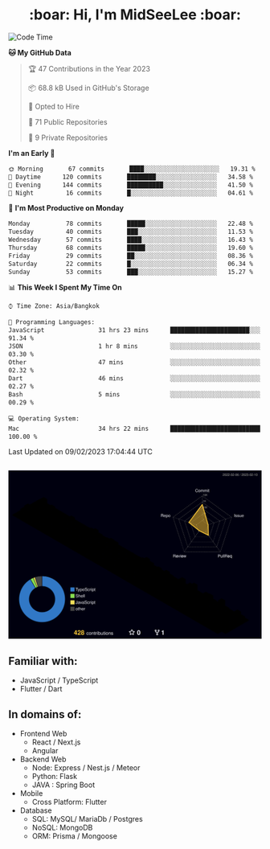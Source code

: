 <h1 align="center"> :boar: Hi, I'm MidSeeLee :boar:</h1>
 
<!--START_SECTION:waka-->
![Code Time](http://img.shields.io/badge/Code%20Time-247%20hrs%2041%20mins-blue)

**🐱 My GitHub Data** 

> 🏆 47 Contributions in the Year 2023
 > 
> 📦 68.8 kB Used in GitHub's Storage 
 > 
> 💼 Opted to Hire
 > 
> 📜 71 Public Repositories 
 > 
> 🔑 9 Private Repositories  
 > 
**I'm an Early 🐤** 

```text
🌞 Morning       67 commits       ████░░░░░░░░░░░░░░░░░░░░░   19.31 % 
🌆 Daytime      120 commits       ████████░░░░░░░░░░░░░░░░░   34.58 % 
🌃 Evening      144 commits       ██████████░░░░░░░░░░░░░░░   41.50 % 
🌙 Night         16 commits       █░░░░░░░░░░░░░░░░░░░░░░░░   04.61 % 

```
📅 **I'm Most Productive on Monday** 

```text
Monday          78 commits       █████░░░░░░░░░░░░░░░░░░░░   22.48 % 
Tuesday         40 commits       ███░░░░░░░░░░░░░░░░░░░░░░   11.53 % 
Wednesday       57 commits       ████░░░░░░░░░░░░░░░░░░░░░   16.43 % 
Thursday        68 commits       █████░░░░░░░░░░░░░░░░░░░░   19.60 % 
Friday          29 commits       ██░░░░░░░░░░░░░░░░░░░░░░░   08.36 % 
Saturday        22 commits       █░░░░░░░░░░░░░░░░░░░░░░░░   06.34 % 
Sunday          53 commits       ███░░░░░░░░░░░░░░░░░░░░░░   15.27 % 

```


📊 **This Week I Spent My Time On** 

```text
⌚︎ Time Zone: Asia/Bangkok

💬 Programming Languages: 
JavaScript               31 hrs 23 mins      ██████████████████████░░░   91.34 % 
JSON                     1 hr 8 mins         ░░░░░░░░░░░░░░░░░░░░░░░░░   03.30 % 
Other                    47 mins             ░░░░░░░░░░░░░░░░░░░░░░░░░   02.32 % 
Dart                     46 mins             ░░░░░░░░░░░░░░░░░░░░░░░░░   02.27 % 
Bash                     5 mins              ░░░░░░░░░░░░░░░░░░░░░░░░░   00.29 % 

💻 Operating System: 
Mac                      34 hrs 22 mins      █████████████████████████   100.00 % 

```


 Last Updated on 09/02/2023 17:04:44 UTC
<!--END_SECTION:waka-->

##

![](./profile-3d-contrib/profile-night-rainbow.svg)

## Familiar with:
- JavaScript / TypeScript
- Flutter / Dart

## In domains of:
- Frontend Web
  - React / Next.js
  - Angular
- Backend Web
  - Node: Express / Nest.js / Meteor
  - Python: Flask
  - JAVA : Spring Boot
- Mobile
  - Cross Platform: Flutter
- Database
  - SQL: MySQL/ MariaDb / Postgres
  - NoSQL: MongoDB
  - ORM: Prisma / Mongoose
